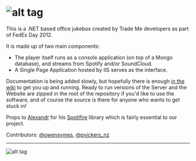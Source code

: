 ![alt tag](https://raw.github.com/trademe/playme/master/Docs/playmelogotransparent.png)
======
This is a .NET based office jukebox created by Trade Me developers as part of FedEx Day 2012. 

It is made up of two main components: 

* The player itself runs as a console application (on top of a Mongo database), and streams from Spotify and/or SoundCloud.
* A Single Page Application hosted by IIS serves as the interface.

Documentation is being added slowly, but hopefully there is enough [in the wiki](https://github.com/TradeMe/PlayMe/wiki) to get you up and running. Ready to run versions of the Server and the Website are zipped in the root of the repository if you'd like to use the software, and of course the source is there for anyone who wants to get stuck in! 

Props to [Alexandr](https://github.com/Alxandr) for his [Spotifire](https://github.com/Alxandr/SpotiFire) library which is fairly essential to our project.

Contributors: [@owensymes](https://twitter.com/owensymes), [@pvickers_nz](https://twitter.com/pvickers_nz)

- - -

![alt tag](https://raw.github.com/trademe/playme/master/Docs/Screenshot_1.png)